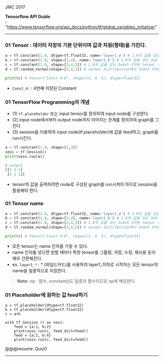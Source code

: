 

JMC 2017

**Tensorflow API Guide**  
\- "https://www.tensorflow.org/api_docs/python/tf/global_variables_initializer"


---

### 01 Tensor : 데이터 저장의 기본 단위이며 값과 차원(형태)을 가진다.

```python
a = tf.constant(1.0, dtype=tf.float32, name='layer1_w') # 1.0의 값을 갖는 스칼라 tensor 생성
b = tf.constant(1.0, shape=[3,4], name='layer1_b') # 1.0의 값을 갖는 3x4 2차원 tensor 생성
c = tf.constant(1.0, shape=[3,4,5]) # 1.0의 값을 갖는 3x4x5 3차원 tensor 생성
d = tf.random_normal(shape=[3,4,5]) # normal distribution에서 3x4x5 3차원 tensor를 sampling

print(c) # Tensor("Const_4:0", shape=(3, 4, 5), dtype=float32)
```

+ `Const_4:` : 4번째 저장된 Constant

### 01 TensorFlow Programming의 개념

+ (1) `tf.placeholder` 또는 input tensor를 정의하여 input node를 구성한다.
+ (2) input node에서부터 output node까지 이어지는 관계를 정의하여 graph를 그린다.
+ (3) session을 이용하여 input node(tf.placeholder)에 값을 feed하고, graph를 run시킨다.

```python
a = tf.constant(1.0, shape=[2,3])
sess = tf.Session()
print(sess.run(a))  

# output
[[1 1 1]
 [1 1 1]]
```

+ tensor의 값을 출력하려면 node로 구성된 graph를 run시켜야 하므로 session을 활용해야 한다.

### 01 Tensor name

```python
a = tf.constant(1.0, dtype=tf.float32, name='layer1_w') # 1.0의 값을 갖는 스칼라 tensor 생성
b = tf.constant(1.0, shape=[3,4], name='layer1_b') # 1.0의 값을 갖는 3x4 2차원 tensor 생성
c = tf.constant(1.0, shape=[3,4,5]) # 1.0의 값을 갖는 3x4x5 3차원 tensor 생성
d = tf.random_normal(shape=[3,4,5]) # normal distribution에서 3x4x5 3차원 tensor를 sampling

print(c) # Tensor("Const_4:0", shape=(3, 4, 5), dtype=float32)
```

+ 모든 tensor는 name 인자를 가질 수 있다.
+ name 인자를 넣으면 원할 때마다 특정 tensor를 그룹핑, 저장, 수정, 재사용 등이 매우 간편해진다.
+ ex. `layer1_*` : * (와일드카드)를 사용하여 layer1_이하로 시작하는 모든 tensor의 name을 일괄적으로 지칭한다.

> **Note:** op : 함수, constant()도 일종의 함수이므로 op에 해당한다.

### 01 Placeholder에 원하는 값 feed하기

```
a = tf.placeholder(dtype=tf.float32)
b = tf.placeholder(dtype=tf.float32)
c = a+b

with tf.Session () as sess:
    feed = {a:1, b:2}
    print(sess.run(c, feed_dict=feed))
    feed = {a:2, b:4}
    print(sess.run(c, feed_dict=feed))
```

@@@resume: Quiz0

---
